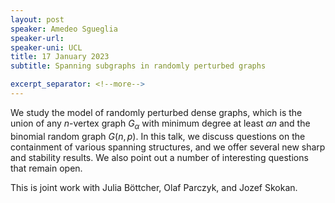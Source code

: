 ```yaml
---
layout: post
speaker: Amedeo Sgueglia
speaker-url: 
speaker-uni: UCL
title: 17 January 2023
subtitle: Spanning subgraphs in randomly perturbed graphs

excerpt_separator: <!--more-->
---
```

We study the model of randomly perturbed dense graphs, which is the union of any $n$-vertex graph $G_{\alpha}$ with minimum degree at least $\alpha n$ and the binomial random graph $G(n,p)$.
In this talk, we discuss questions on the containment of various spanning structures, and we offer several new sharp and stability results. We also point out a number of interesting questions that remain open.

This is joint work with Julia B&ouml;ttcher, Olaf Parczyk, and Jozef Skokan.

<!--more-->

